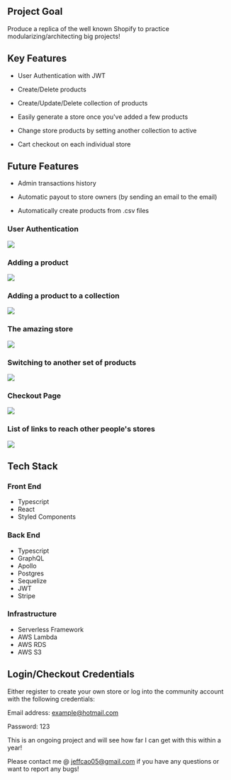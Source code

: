 ## Project Goal
Produce a replica of the well known Shopify to practice modularizing/architecting big projects!


## Key Features
-  User Authentication with JWT

-  Create/Delete products

-  Create/Update/Delete collection of products

-  Easily generate a store once you've added a few products

-  Change store products by setting another collection to active

-  Cart checkout on each individual store


## Future Features
-  Admin transactions history

-  Automatic payout to store owners (by sending an email to the email)

-  Automatically create products from .csv files

### User Authentication
![](https://github.com/jeffreycao1998/shopify-clone/blob/master/client/documents/1.gif?raw=true)

### Adding a product
![](https://github.com/jeffreycao1998/shopify-clone/blob/master/client/documents/2.gif?raw=true)

### Adding a product to a collection
![](https://github.com/jeffreycao1998/shopify-clone/blob/master/client/documents/3.gif?raw=true)

### The amazing store
![](https://github.com/jeffreycao1998/shopify-clone/blob/master/client/documents/4.gif?raw=true)

### Switching to another set of products
![](https://github.com/jeffreycao1998/shopify-clone/blob/master/client/documents/5.gif?raw=true)

### Checkout Page
![](https://github.com/jeffreycao1998/shopify-clone/blob/master/client/documents/6.gif?raw=true)

### List of links to reach other people's stores
![](https://github.com/jeffreycao1998/shopify-clone/blob/master/client/documents/7.gif?raw=true)


## Tech Stack
### Front End
-  Typescript
-  React
-  Styled Components

### Back End
-  Typescript
-  GraphQL
-  Apollo
-  Postgres
-  Sequelize
-  JWT
-  Stripe

### Infrastructure
-  Serverless Framework
-  AWS Lambda
-  AWS RDS
-  AWS S3


## Login/Checkout Credentials
Either register to create your own store or log into the community account with the following credentials:

Email address: example@hotmail.com

Password: 123


This is an ongoing project and will see how far I can get with this within a year!

Please contact me @ jeffcao05@gmail.com if you have any questions or want to report any bugs!

